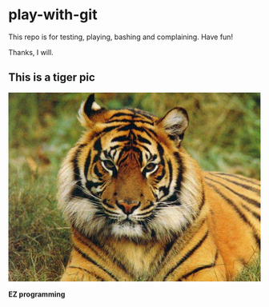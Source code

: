 # play-with-git
This repo is for testing, playing, bashing and complaining.  Have fun!

Thanks, I will.

## This is a tiger pic
![](bengal_tiger.jpg)

**EZ programming**
